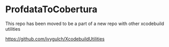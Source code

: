 # ProfdataToCobertura

This repo has been moved to be a part of a new repo with other xcodebuild utilities

https://github.com/ivygulch/XcodebuildUtilities
